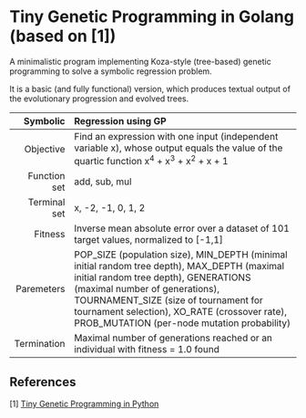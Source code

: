 # Tiny Genetic Programming in Golang (based on [1])

A minimalistic program implementing Koza-style (tree-based) genetic programming to solve a symbolic regression problem. 

It is a basic (and fully functional) version, which produces textual output of the evolutionary progression and evolved trees.


| Symbolic | Regression using GP  |
|-------------:|:-------------| 
| Objective | Find an expression with one input (independent variable x), whose output equals the value of the quartic function  x<sup>4</sup> + x<sup>3</sup> + x<sup>2</sup> + x + 1 |
| Function set | add, sub, mul |   
| Terminal set | x, -2, -1, 0, 1, 2  |   
| Fitness | Inverse mean absolute error over a dataset of 101 target values, normalized to [-1,1]
| Paremeters | POP_SIZE (population size), MIN_DEPTH (minimal initial random tree depth), MAX_DEPTH (maximal initial random tree depth), GENERATIONS (maximal number of generations), TOURNAMENT_SIZE (size of tournament for tournament selection), XO_RATE (crossover rate), PROB_MUTATION (per-node mutation probability) |
| Termination | Maximal number of generations reached or an individual with fitness = 1.0 found |

## References
<a id="1">[1]</a> 
[Tiny Genetic Programming in Python](https://github.com/moshesipper/tiny_gp)

